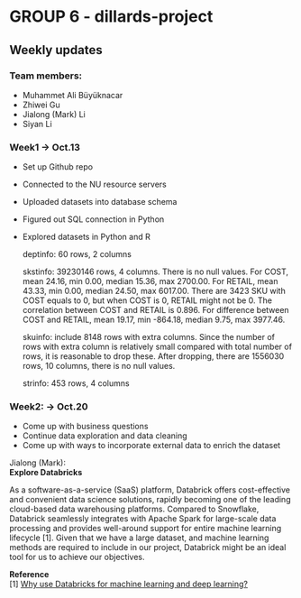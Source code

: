 # GROUP 6 - dillards-project

## Weekly updates

### Team members:
* Muhammet Ali Büyüknacar
* Zhiwei Gu
* Jialong (Mark) Li
* Siyan Li

### Week1 -> Oct.13

- Set up Github repo
- Connected to the NU resource servers
- Uploaded datasets into database schema
- Figured out SQL connection in Python
- Explored datasets in Python and R

  deptinfo: 60 rows, 2 columns

  skstinfo: 39230146 rows, 4 columns. There is no null values. For COST, mean 24.16, min 0.00, median 15.36, max 2700.00. For RETAIL, mean 43.33, min 0.00, median 24.50, max 6017.00.
  There are 3423 SKU with COST equals to 0, but when COST is 0, RETAIL might not be 0. The correlation between COST and RETAIL is 0.896.
  For difference between COST and RETAIL, mean 19.17, min -864.18, median 9.75, max 3977.46.

  skuinfo: include 8148 rows with extra columns. Since the number of rows with extra column is relatively small compared with total number of rows, it is reasonable to drop these.
  After dropping, there are 1556030 rows, 10 columns, there is no null values.

  strinfo: 453 rows, 4 columns


### Week2: -> Oct.20
- Come up with business questions
- Continue data exploration and data cleaning
- Come up with ways to incorporate external data to enrich the dataset

Jialong (Mark):  
**Explore Databricks**  

As a software-as-a-service (SaaS) platform, Databrick offers cost-effective and convenient data science solutions, rapidly becoming one of the leading cloud-based data warehousing platforms. Compared to Snowflake, Databrick seamlessly integrates with Apache Spark for large-scale data processing and provides well-around support for entire machine learning lifecycle [1]. Given that we have a large dataset, and machine learning methods are required to include in our project, Databrick might be an ideal tool for us to achieve our objectives.  

**Reference**  
[1] [Why use Databricks for machine learning and deep learning?](https://docs.databricks.com/en/machine-learning/index.html)



